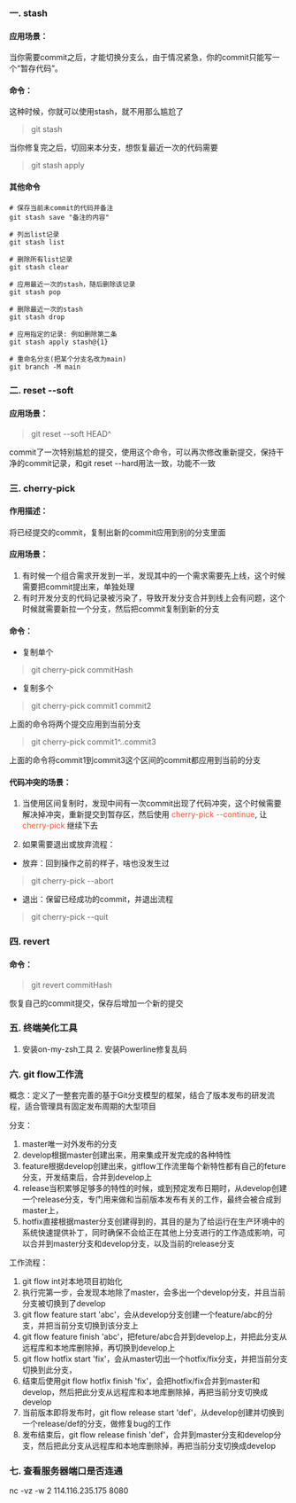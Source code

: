 ### 一. stash
#### 应用场景：
当你需要commit之后，才能切换分支么，由于情况紧急，你的commit只能写一个“暂存代码”。
#### 命令：
这种时候，你就可以使用stash，就不用那么尴尬了
> git stash

当你修复完之后，切回来本分支，想恢复最近一次的代码需要
> git stash apply

#### 其他命令
```
# 保存当前未commit的代码并备注
git stash save "备注的内容"

# 列出list记录
git stash list

# 删除所有list记录
git stash clear

# 应用最近一次的stash，随后删除该记录
git stash pop

# 删除最近一次的stash
git stash drop

# 应用指定的记录: 例如删除第二条
git stash apply stash@{1}

# 重命名分支(把某个分支名改为main)
git branch -M main
```
### 二. reset --soft
#### 应用场景：
> git reset --soft HEAD^

commit了一次特别尴尬的提交，使用这个命令，可以再次修改重新提交，保持干净的commit记录，和git reset --hard用法一致，功能不一致

### 三. cherry-pick
#### 作用描述：
将已经提交的commit，复制出新的commit应用到别的分支里面

#### 应用场景：
1. 有时候一个组合需求开发到一半，发现其中的一个需求需要先上线，这个时候需要把commit提出来，单独处理
2. 有时开发分支的代码记录被污染了，导致开发分支合并到线上会有问题，这个时候就需要新拉一个分支，然后把commit复制到新的分支

#### 命令：
- 复制单个
> git cherry-pick commitHash
- 复制多个
> git cherry-pick commit1 commit2

上面的命令将两个提交应用到当前分支

> git cherry-pick commit1^..commit3

上面的命令将commit1到commit3这个区间的commit都应用到当前的分支

#### 代码冲突的场景：
1. 当使用区间复制时，发现中间有一次commit出现了代码冲突，这个时候需要解决掉冲突，重新提交到暂存区，然后使用 <font color=#ff502c>cherry-pick --continue</font>,
让 <font color=#ff502c>cherry-pick</font> 继续下去

2. 如果需要退出或放弃流程：
- 放弃：回到操作之前的样子，啥也没发生过
> git cherry-pick --abort
- 退出：保留已经成功的commit，并退出流程
> git cherry-pick --quit

### 四. revert
#### 命令：
> git revert commitHash

恢复自己的commit提交，保存后增加一个新的提交

### 五. 终端美化工具
1. 安装on-my-zsh工具 2. 安装Powerline修复乱码

### 六. git flow工作流
概念：定义了一整套完善的基于Git分支模型的框架，结合了版本发布的研发流程，适合管理具有固定发布周期的大型项目

分支：
1. master唯一对外发布的分支
2. develop根据master创建出来，用来集成开发完成的各种特性
3. feature根据develop创建出来，gitflow工作流里每个新特性都有自己的feture分支，开发结束后，合并到develop上
4. release当积累够足够多的特性的时候，或到预定发布日期时，从develop创建一个release分支，专门用来做和当前版本发布有关的工作，最终会被合成到master上，
5. hotfix直接根据master分支创建得到的，其目的是为了给运行在生产环境中的系统快速提供补丁，同时确保不会给正在其他上分支进行的工作造成影响，可以合并到master分支和develop分支，以及当前的release分支

工作流程：
1. git flow int对本地项目初始化
2. 执行完第一步，会发现本地除了master，会多出一个develop分支，并且当前分支被切换到了develop
3. git flow feature start 'abc'，会从develop分支创建一个feature/abc的分支，并把当前分支切换到该分支上
4. git flow feature finish 'abc'，把feture/abc合并到develop上，并把此分支从远程库和本地库删除掉，再切换到develop上
5. git flow hotfix start 'fix'，会从master切出一个hotfix/fix分支，并把当前分支切换到此分支，
6. 结束后使用git flow hotfix finish 'fix'，会把hotfix/fix合并到master和develop，然后把此分支从远程库和本地库删除掉，再把当前分支切换成develop
7. 当前版本即将发布时，git flow release start 'def'，从develop创建并切换到一个release/def的分支，做修复bug的工作
8. 发布结束后，git flow release finish 'def'，合并到master分支和develop分支，然后把此分支从远程库和本地库删除掉，再把当前分支切换成develop


### 七. 查看服务器端口是否连通 
nc -vz -w 2 114.116.235.175 8080